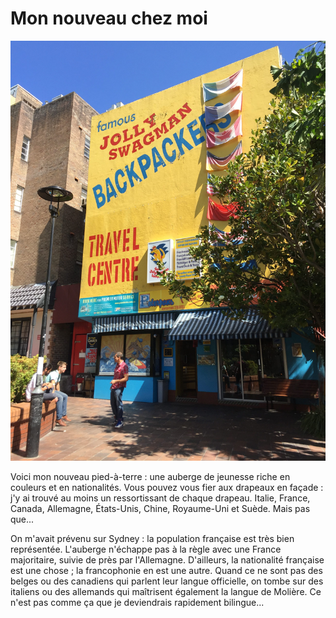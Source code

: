 # Mon nouveau chez moi

![](Photo-01-11-2016-2-59-53-PM-e1493553893572.jpeg)

Voici mon nouveau pied-à-terre : une auberge de jeunesse riche en couleurs et en nationalités. Vous pouvez vous fier aux drapeaux en façade : j'y ai trouvé au moins un ressortissant de chaque drapeau. Italie, France, Canada, Allemagne, États-Unis, Chine, Royaume-Uni et Suède. Mais pas que...

On m'avait prévenu sur Sydney : la population française est très bien représentée. L'auberge n'échappe pas à la règle avec une France majoritaire, suivie de près par l'Allemagne. D'ailleurs, la nationalité française est une chose ; la francophonie en est une autre. Quand ce ne sont pas des belges ou des canadiens qui parlent leur langue officielle, on tombe sur des italiens ou des allemands qui maîtrisent également la langue de Molière. Ce n'est pas comme ça que je deviendrais rapidement bilingue...